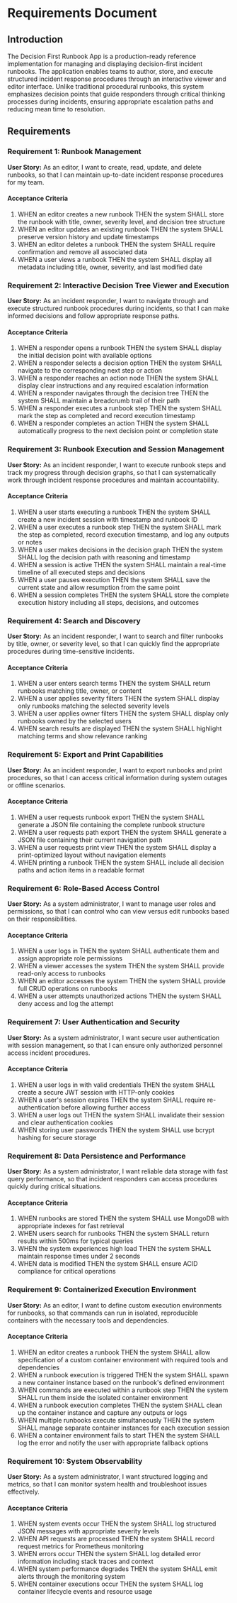 # Requirements Document

## Introduction

The Decision First Runbook App is a production-ready reference implementation for managing and displaying decision-first incident runbooks. The application enables teams to author, store, and execute structured incident response procedures through an interactive viewer and editor interface. Unlike traditional procedural runbooks, this system emphasizes decision points that guide responders through critical thinking processes during incidents, ensuring appropriate escalation paths and reducing mean time to resolution.

## Requirements

### Requirement 1: Runbook Management

**User Story:** As an editor, I want to create, read, update, and delete runbooks, so that I can maintain up-to-date incident response procedures for my team.

#### Acceptance Criteria

1. WHEN an editor creates a new runbook THEN the system SHALL store the runbook with title, owner, severity level, and decision tree structure
2. WHEN an editor updates an existing runbook THEN the system SHALL preserve version history and update timestamps
3. WHEN an editor deletes a runbook THEN the system SHALL require confirmation and remove all associated data
4. WHEN a user views a runbook THEN the system SHALL display all metadata including title, owner, severity, and last modified date

### Requirement 2: Interactive Decision Tree Viewer and Execution

**User Story:** As an incident responder, I want to navigate through and execute structured runbook procedures during incidents, so that I can make informed decisions and follow appropriate response paths.

#### Acceptance Criteria

1. WHEN a responder opens a runbook THEN the system SHALL display the initial decision point with available options
2. WHEN a responder selects a decision option THEN the system SHALL navigate to the corresponding next step or action
3. WHEN a responder reaches an action node THEN the system SHALL display clear instructions and any required escalation information
4. WHEN a responder navigates through the decision tree THEN the system SHALL maintain a breadcrumb trail of their path
5. WHEN a responder executes a runbook step THEN the system SHALL mark the step as completed and record execution timestamp
6. WHEN a responder completes an action THEN the system SHALL automatically progress to the next decision point or completion state

### Requirement 3: Runbook Execution and Session Management

**User Story:** As an incident responder, I want to execute runbook steps and track my progress through decision graphs, so that I can systematically work through incident response procedures and maintain accountability.

#### Acceptance Criteria

1. WHEN a user starts executing a runbook THEN the system SHALL create a new incident session with timestamp and runbook ID
2. WHEN a user executes a runbook step THEN the system SHALL mark the step as completed, record execution timestamp, and log any outputs or notes
3. WHEN a user makes decisions in the decision graph THEN the system SHALL log the decision path with reasoning and timestamp
4. WHEN a session is active THEN the system SHALL maintain a real-time timeline of all executed steps and decisions
5. WHEN a user pauses execution THEN the system SHALL save the current state and allow resumption from the same point
6. WHEN a session completes THEN the system SHALL store the complete execution history including all steps, decisions, and outcomes

### Requirement 4: Search and Discovery

**User Story:** As an incident responder, I want to search and filter runbooks by title, owner, or severity level, so that I can quickly find the appropriate procedures during time-sensitive incidents.

#### Acceptance Criteria

1. WHEN a user enters search terms THEN the system SHALL return runbooks matching title, owner, or content
2. WHEN a user applies severity filters THEN the system SHALL display only runbooks matching the selected severity levels
3. WHEN a user applies owner filters THEN the system SHALL display only runbooks owned by the selected users
4. WHEN search results are displayed THEN the system SHALL highlight matching terms and show relevance ranking

### Requirement 5: Export and Print Capabilities

**User Story:** As an incident responder, I want to export runbooks and print procedures, so that I can access critical information during system outages or offline scenarios.

#### Acceptance Criteria

1. WHEN a user requests runbook export THEN the system SHALL generate a JSON file containing the complete runbook structure
2. WHEN a user requests path export THEN the system SHALL generate a JSON file containing their current navigation path
3. WHEN a user requests print view THEN the system SHALL display a print-optimized layout without navigation elements
4. WHEN printing a runbook THEN the system SHALL include all decision paths and action items in a readable format

### Requirement 6: Role-Based Access Control

**User Story:** As a system administrator, I want to manage user roles and permissions, so that I can control who can view versus edit runbooks based on their responsibilities.

#### Acceptance Criteria

1. WHEN a user logs in THEN the system SHALL authenticate them and assign appropriate role permissions
2. WHEN a viewer accesses the system THEN the system SHALL provide read-only access to runbooks
3. WHEN an editor accesses the system THEN the system SHALL provide full CRUD operations on runbooks
4. WHEN a user attempts unauthorized actions THEN the system SHALL deny access and log the attempt

### Requirement 7: User Authentication and Security

**User Story:** As a system administrator, I want secure user authentication with session management, so that I can ensure only authorized personnel access incident procedures.

#### Acceptance Criteria

1. WHEN a user logs in with valid credentials THEN the system SHALL create a secure JWT session with HTTP-only cookies
2. WHEN a user's session expires THEN the system SHALL require re-authentication before allowing further access
3. WHEN a user logs out THEN the system SHALL invalidate their session and clear authentication cookies
4. WHEN storing user passwords THEN the system SHALL use bcrypt hashing for secure storage

### Requirement 8: Data Persistence and Performance

**User Story:** As a system administrator, I want reliable data storage with fast query performance, so that incident responders can access procedures quickly during critical situations.

#### Acceptance Criteria

1. WHEN runbooks are stored THEN the system SHALL use MongoDB with appropriate indexes for fast retrieval
2. WHEN users search for runbooks THEN the system SHALL return results within 500ms for typical queries
3. WHEN the system experiences high load THEN the system SHALL maintain response times under 2 seconds
4. WHEN data is modified THEN the system SHALL ensure ACID compliance for critical operations

### Requirement 9: Containerized Execution Environment

**User Story:** As an editor, I want to define custom execution environments for runbooks, so that commands can run in isolated, reproducible containers with the necessary tools and dependencies.

#### Acceptance Criteria

1. WHEN an editor creates a runbook THEN the system SHALL allow specification of a custom container environment with required tools and dependencies
2. WHEN a runbook execution is triggered THEN the system SHALL spawn a new container instance based on the runbook's defined environment
3. WHEN commands are executed within a runbook step THEN the system SHALL run them inside the isolated container environment
4. WHEN a runbook execution completes THEN the system SHALL clean up the container instance and capture any outputs or logs
5. WHEN multiple runbooks execute simultaneously THEN the system SHALL manage separate container instances for each execution session
6. WHEN a container environment fails to start THEN the system SHALL log the error and notify the user with appropriate fallback options

### Requirement 10: System Observability

**User Story:** As a system administrator, I want structured logging and metrics, so that I can monitor system health and troubleshoot issues effectively.

#### Acceptance Criteria

1. WHEN system events occur THEN the system SHALL log structured JSON messages with appropriate severity levels
2. WHEN API requests are processed THEN the system SHALL record request metrics for Prometheus monitoring
3. WHEN errors occur THEN the system SHALL log detailed error information including stack traces and context
4. WHEN system performance degrades THEN the system SHALL emit alerts through the monitoring system
5. WHEN container executions occur THEN the system SHALL log container lifecycle events and resource usage